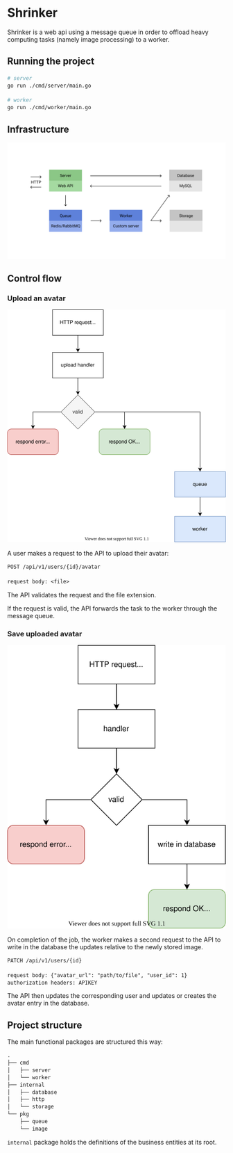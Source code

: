 # Shrinker

Shrinker is a web api using a message queue in order to offload heavy computing tasks (namely image processing) to a worker.

## Running the project

```sh
# server
go run ./cmd/server/main.go

# worker
go run ./cmd/worker/main.go
```

## Infrastructure

![infrastrucute schema](docs/infrastructure.svg)

## Control flow

### Upload an avatar

![avatar upload flowchart](docs/upload.svg)

A user makes a request to the API to upload their avatar:

```txt
POST /api/v1/users/{id}/avatar

request body: <file>
```

The API validates the request and the file extension.

If the request is valid, the API forwards the task to the worker through the message queue.

### Save uploaded avatar

![save avatar upload flowchart](docs/save_upload.svg)

On completion of the job, the worker makes a second request to the API to write in the database the updates relative to the newly stored image.

```txt
PATCH /api/v1/users/{id}

request body: {"avatar_url": "path/to/file", "user_id": 1}
authorization headers: APIKEY
```

The API then updates the corresponding user and updates or creates the avatar entry in the database.

## Project structure

The main functional packages are structured this way:

```txt
.
├── cmd
│   ├── server
│   └── worker
├── internal
│   ├── database
│   ├── http
│   └── storage
└── pkg
    ├── queue
    └── image
```

`internal` package holds the definitions of the business entities at its root.
